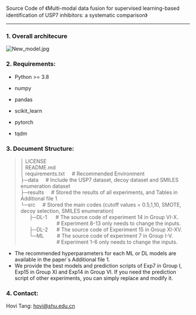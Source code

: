 Source Code of 《Multi-modal data fusion for supervised learning-based identification of USP7 inhibitors: a systematic comparison》

---

### 1. Overall architecure

![New_model.jpg](https://s2.loli.net/2022/11/08/wKaVrO1D8AtN5Ub.jpg)


### 2. Requirements:

- Python >= 3.8

- numpy

- pandas

- scikit_learn

- pytorch

- tqdm

  

### 3. Document Structure:

> │  LICENSE </br>
> │  README.md </br>
> │  requirements.txt&nbsp;&nbsp;&nbsp;&nbsp;&nbsp;# Recommended Environment </br>
> ├─data&nbsp;&nbsp;&nbsp;&nbsp;&nbsp;# Include the USP7 dataset, decoy dataset and SMILES enumeration dataset</br>
> ├─results&nbsp;&nbsp;&nbsp;&nbsp;&nbsp;# Stored the results of all experiments, and Tables in Additional file 1</br>
> └─src&nbsp;&nbsp;&nbsp;&nbsp;&nbsp;# Stored the main codes (cutoff values = 0.5,1,10, SMOTE, decoy selection, SMILES enumeration)</br>
> &nbsp;&nbsp;&nbsp;&nbsp;&nbsp;&nbsp;├─DL-1&nbsp;&nbsp;&nbsp;&nbsp;&nbsp;   #  The source code of experiment 14 in Group VI-X. </br>
> &nbsp;&nbsp;&nbsp;&nbsp;&nbsp;&nbsp;&nbsp;&nbsp;&nbsp;&nbsp;&nbsp;&nbsp;&nbsp;&nbsp;&nbsp;&nbsp;&nbsp;&nbsp;&nbsp;&nbsp;&nbsp;&nbsp;&nbsp;&nbsp;&nbsp;#  Experiment 8-13 only needs to change the inputs.</br>
> &nbsp;&nbsp;&nbsp;&nbsp;&nbsp;&nbsp;├─DL-2&nbsp;&nbsp;&nbsp;&nbsp;&nbsp;   #  The source code of Experiment 15 in Group XI-XV.</br>
> &nbsp;&nbsp;&nbsp;&nbsp;&nbsp;&nbsp;└─ML&nbsp;&nbsp;&nbsp;&nbsp;&nbsp;&nbsp;&nbsp;&nbsp;     #  The source code of experiment 7 in Group I-V.</br>
>  &nbsp;&nbsp;&nbsp;&nbsp;&nbsp;&nbsp;&nbsp;&nbsp;&nbsp;&nbsp;&nbsp;&nbsp;&nbsp;&nbsp;&nbsp;&nbsp;&nbsp;&nbsp;&nbsp;&nbsp;&nbsp;&nbsp;&nbsp;&nbsp;&nbsp;#  Experiment 1-6 only needs to change the inputs.</br>
* The recommended hyperparameters for each ML or DL models are available in the paper`s Additional file 1.
* We provide the best models and prediction scripts of Exp7 in Group I, Exp15 in Group XI and Exp14 in Group VI. If you need the prediction script of other experiments, you can simply replace and modify it.
 

### 4. Contact:

Hovi Tang: hovi@shu.edu.cn
